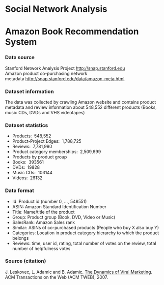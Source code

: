 # Social Network Analysis
# Amazon Book Recommendation System


### Data source
Stanford Network Analysis Project http://snap.stanford.edu \
Amazon product co-purchasing network metadata http://snap.stanford.edu/data/amazon-meta.html

### Dataset information
The data was collected by crawling Amazon website and contains product metadata and review information about 548,552 different products (Books, music CDs, DVDs and VHS videotapes)

### Dataset statistics
- Products:  548,552
- Product-Project Edges:  1,788,725
- Reviews:  7,781,990
- Product category memberships:  2,509,699
- Products by product group
- Books:  393561
- DVDs:  19828
- Music CDs:  103144
- Videos:  26132

### Data format
* Id: Product id (number 0, ..., 548551)
* ASIN: Amazon Standard Identification Number
* Title: Name/title of the product
* Group: Product group (Book, DVD, Video or Music)
* SalesRank: Amazon Sales rank
* Similar: ASINs of co-purchased products (People who buy X also buy Y)
* Categories: Location in product category hierarchy to which the product belongs
* Reviews: time, user id, rating, total number of votes on the review, total number of helpfulness votes

### Source (citation)
J. Leskovec, L. Adamic and B. Adamic. [The Dynamics of Viral Marketing](http://www.cs.cmu.edu/~jure/pubs/viral-tweb.pdf). ACM Transactions on the Web (ACM TWEB), 2007.
